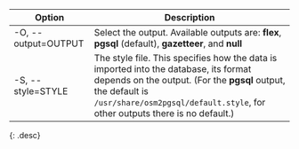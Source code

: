 | Option               | Description |
| -------------------- | ----------- |
| -O, \--output=OUTPUT | Select the output. Available outputs are: **flex**, **pgsql** (default), **gazetteer**, and **null**  |
| -S, \--style=STYLE   | The style file. This specifies how the data is imported into the database, its format depends on the output. (For the **pgsql** output, the default is `/usr/share/osm2pgsql/default.style`, for other outputs there is no default.) |
{: .desc}
